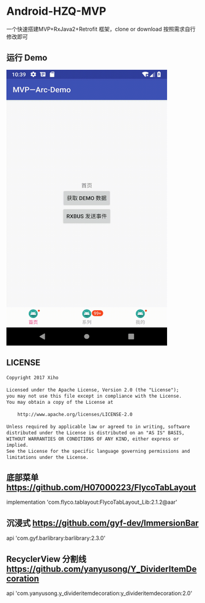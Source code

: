 

# Android-HZQ-MVP
一个快速搭建MVP+RxJava2+Retrofit 框架，clone or download 按照需求自行修改即可

##  运行 Demo

<img height=720 width=420 src="/screenshot/MVP-Arch-Demo.gif"/>

## LICENSE

```
Copyright 2017 Xiho

Licensed under the Apache License, Version 2.0 (the "License");
you may not use this file except in compliance with the License.
You may obtain a copy of the License at

    http://www.apache.org/licenses/LICENSE-2.0

Unless required by applicable law or agreed to in writing, software
distributed under the License is distributed on an "AS IS" BASIS,
WITHOUT WARRANTIES OR CONDITIONS OF ANY KIND, either express or implied.
See the License for the specific language governing permissions and
limitations under the License.
```

##  底部菜单   https://github.com/H07000223/FlycoTabLayout
implementation 'com.flyco.tablayout:FlycoTabLayout_Lib:2.1.2@aar'

## 沉浸式 https://github.com/gyf-dev/ImmersionBar
api 'com.gyf.barlibrary:barlibrary:2.3.0'

## RecyclerView 分割线 https://github.com/yanyusong/Y_DividerItemDecoration
api 'com.yanyusong.y_divideritemdecoration:y_divideritemdecoration:2.0'